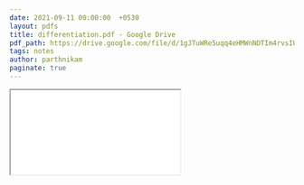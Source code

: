 ```yaml
---
date: 2021-09-11 00:00:00  +0530
layout: pdfs
title: differentiation.pdf - Google Drive
pdf_path: https://drive.google.com/file/d/1gJTuWRe5uqq4eHMWnNDTIm4rvsIU8bzz/preview?usp=sharing
tags: notes
author: parthnikam
paginate: true
---
```


<iframe class="embed-pdf" src="{{ page.pdf_path }}#toolbar=0" seamless="seamless" scrolling="no" style="overflow:hidden"></iframe>
